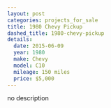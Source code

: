 ```yaml
---
layout: post
categories: projects_for_sale
title: 1980 Chevy Pickup
dashed_title: 1980-chevy-pickup
details:
  date: 2015-06-09
  year: 1980
  make: Chevy
  model: C10
  mileage: 150 miles
  price: $5,000
---
```

no description